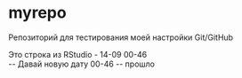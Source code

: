 # myrepo  
Репозиторий для тестирования моей настройки Git/GitHub  

Это строка из RStudio - 14-09 00-46  
-- Давай новую дату 00-46 -- прошло  

